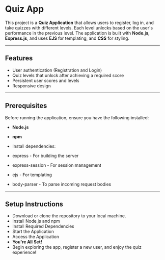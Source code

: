 # Quiz App

This project is a **Quiz Application** that allows users to register, log in, and take quizzes with different levels. Each level unlocks based on the user's performance in the previous level. The application is built with **Node.js**, **Express.js**, and uses **EJS** for templating, and **CSS** for styling.

---

## Features
- User authentication (Registration and Login)
- Quiz levels that unlock after achieving a required score
- Persistent user scores and levels
- Responsive design

---

## Prerequisites
Before running the application, ensure you have the following installed:
- **Node.js** 
- **npm** 

- Install dependencies:
- express - For building the server
- express-session - For session management
- ejs - For templating
- body-parser - To parse incoming request bodies
---

## Setup Instructions

- Download or clone the repository to your local machine.
- Install Node.js and npm
- Install Required Dependencies
- Start the Application
- Access the Application
- **You're All Set!**
- Begin exploring the app, register a new user, and enjoy the quiz experience!


